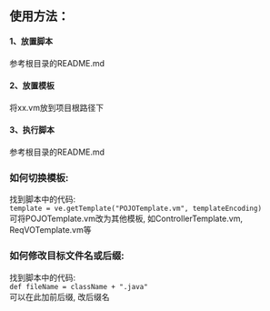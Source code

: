 ## 使用方法：
#### 1、放置脚本
参考根目录的README.md

#### 2、放置模板
将xx.vm放到项目根路径下

#### 3、执行脚本
参考根目录的README.md


### 如何切换模板: 
找到脚本中的代码:  
``template = ve.getTemplate("POJOTemplate.vm", templateEncoding)``  
可将POJOTemplate.vm改为其他模板, 如ControllerTemplate.vm, ReqVOTemplate.vm等

### 如何修改目标文件名或后缀: 
找到脚本中的代码:  
``def fileName = className + ".java"``  
可以在此加前后缀, 改后缀名
